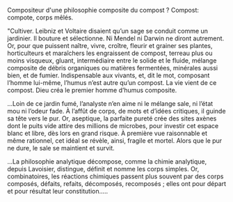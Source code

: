 Compositeur d'une philosophie composite du compost ?  Compost: compote, corps mêlés.

"Cultiver. Leibniz et Voltaire disaient qu’un sage se conduit comme un jardinier. Il bouture et sélectionne. Ni Mendel ni Darwin ne diront autrement. Or, pour que puissent naître, vivre, croître, fleurir et grainer ses plantes, horticulteurs et maraîchers les engraissent de compost, terreau plus ou moins visqueux, gluant, intermédiaire entre le solide et le fluide, mélange composite de débris organiques ou matières fermentées, minérales aussi bien, et de fumier. Indispensable aux vivants, et, dit le mot, composant l’homme lui-même, l’humus n’est autre qu’un compost. La vie vient de ce compost. Dieu créa le premier homme d’humus composite.

...Loin de ce jardin fumé, l’analyste n’en aime ni le mélange sale, ni l’état mou ni l’odeur fade. À l’affût de corps, de mots et d’idées critiques, il guinde sa tête vers le pur. Or, aseptique, la parfaite pureté crée des sites axènes dont le puits vide attire des millions de microbes, pour investir cet espace blanc et libre, dès lors en grand risque. À première vue raisonnable et même rationnel, cet idéal se révèle, ainsi, fragile et mortel. Alors que le pur ne dure, le sale se maintient et survit.

...La philosophie analytique décompose, comme la chimie analytique, depuis Lavoisier, distingue, définit et nomme les corps simples. Or, combinatoires, les réactions chimiques passent plus souvent par des corps composés, défaits, refaits, décomposés, recomposés ; elles ont pour départ et pour résultat leur constitution.....

